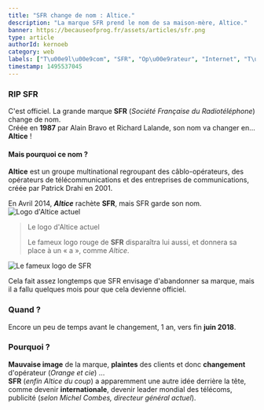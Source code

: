 ```yaml
---
title: "SFR change de nom : Altice."
description: "La marque SFR prend le nom de sa maison-mère, Altice."
banner: https://becauseofprog.fr/assets/articles/sfr.png
type: article
authorId: kernoeb
category: web
labels: ["T\u00e9l\u00e9com", "SFR", "Op\u00e9rateur", "Internet", "T\u00e9l\u00e9phonie"]
timestamp: 1495537045
---
```


### RIP SFR

 C'est officiel. La grande marque **SFR** (*Société Française du Radiotéléphone*) change de nom.  
 Créée en **1987** par Alain Bravo et Richard Lalande, son nom va changer en... **Altice** ! 

#### Mais pourquoi ce nom ?

 **Altice** est un groupe multinational regroupant des câblo-opérateurs, des opérateurs de télécommunications et des entreprises de communications, créée par Patrick Drahi en 2001.

 En Avril 2014, ***Altice*** rachète **SFR**, mais SFR garde son nom.  
 ![Logo d'Altice actuel](https://becauseofprog.fr/assets/articles/sfr-change-de-nom-2.png)

 
>  Le logo d'Altice actuel
> 
>   Le fameux logo rouge de **SFR** disparaîtra lui aussi, et donnera sa place à un « a », comme *Altice*.

 ![Le fameux logo de SFR](https://becauseofprog.fr/assets/articles/sfr-change-de-nom-1.jpg)

 Cela fait assez longtemps que SFR envisage d'abandonner sa marque, mais il a fallu quelques mois pour que cela devienne officiel.

### Quand ?

 Encore un peu de temps avant le changement, 1 an, vers fin **juin 2018**.

### Pourquoi ?

 **Mauvaise image** de la marque, **plaintes** des clients et donc **changement** d'opérateur (*Orange et cie*) ...  
 **SFR** (*enfin Altice du coup*) a apparemment une autre idée derrière la tête, comme devenir **internationale**, devenir leader mondial des télécoms, publicité (*selon Michel Combes, directeur général actuel*).

 